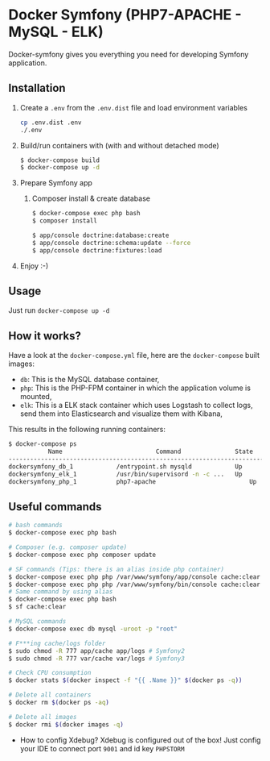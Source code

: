 # Docker Symfony (PHP7-APACHE - MySQL - ELK)

Docker-symfony gives you everything you need for developing Symfony application. 

## Installation

1. Create a `.env` from the `.env.dist` file and load environment variables
    ```bash
    cp .env.dist .env
    ./.env
    ```

2. Build/run containers with (with and without detached mode)

    ```bash
    $ docker-compose build
    $ docker-compose up -d
    ```

3. Prepare Symfony app

    1. Composer install & create database

        ```bash
        $ docker-compose exec php bash
        $ composer install
        ```
           
        ```bash   
        $ app/console doctrine:database:create
        $ app/console doctrine:schema:update --force
        $ app/console doctrine:fixtures:load
        ```

5. Enjoy :-)

## Usage

Just run `docker-compose up -d`

## How it works?

Have a look at the `docker-compose.yml` file, here are the `docker-compose` built images:

* `db`: This is the MySQL database container,
* `php`: This is the PHP-FPM container in which the application volume is mounted,
* `elk`: This is a ELK stack container which uses Logstash to collect logs, send them into Elasticsearch and visualize them with Kibana,

This results in the following running containers:

```bash
$ docker-compose ps
           Name                          Command               State              Ports            
--------------------------------------------------------------------------------------------------
dockersymfony_db_1            /entrypoint.sh mysqld            Up      0.0.0.0:3306->3306/tcp      
dockersymfony_elk_1           /usr/bin/supervisord -n -c ...   Up      0.0.0.0:81->80/tcp          
dockersymfony_php_1           php7-apache                          Up      0.0.0.0:80->80/tcp      
```

## Useful commands

```bash
# bash commands
$ docker-compose exec php bash

# Composer (e.g. composer update)
$ docker-compose exec php composer update

# SF commands (Tips: there is an alias inside php container)
$ docker-compose exec php php /var/www/symfony/app/console cache:clear # Symfony2
$ docker-compose exec php php /var/www/symfony/bin/console cache:clear # Symfony3
# Same command by using alias
$ docker-compose exec php bash
$ sf cache:clear

# MySQL commands
$ docker-compose exec db mysql -uroot -p "root"

# F***ing cache/logs folder
$ sudo chmod -R 777 app/cache app/logs # Symfony2
$ sudo chmod -R 777 var/cache var/logs # Symfony3

# Check CPU consumption
$ docker stats $(docker inspect -f "{{ .Name }}" $(docker ps -q))

# Delete all containers
$ docker rm $(docker ps -aq)

# Delete all images
$ docker rmi $(docker images -q)
```

* How to config Xdebug?
Xdebug is configured out of the box!
Just config your IDE to connect port  `9001` and id key `PHPSTORM`
